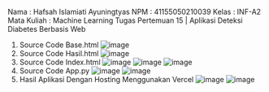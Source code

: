 Nama		: Hafsah Islamiati Ayuningtyas
NPM		: 41155050210039
Kelas		: INF-A2
Mata Kuliah	: Machine Learning
Tugas Pertemuan 15 | Aplikasi Deteksi Diabetes Berbasis Web

1.	Source Code Base.html
   ![image](https://github.com/user-attachments/assets/1db83cab-4d4f-4a91-89c6-6afd4d57b738)
3.	Source Code Hasil.html
   ![image](https://github.com/user-attachments/assets/745bc1da-1684-407d-b68a-9118b9f6ff08)
5.	Source Code Index.html
    ![image](https://github.com/user-attachments/assets/c5750176-eba7-40c4-9951-52318715e943)
  	![image](https://github.com/user-attachments/assets/25fd4b04-37e8-43df-b773-d2da603de14d)
  	![image](https://github.com/user-attachments/assets/2af0e375-8fe6-4e52-a683-d6ab318167ff)
7.	Source Code App.py
   ![image](https://github.com/user-attachments/assets/282af059-cc60-4a6c-a8de-bd6d517351cc)
   ![image](https://github.com/user-attachments/assets/d0dd0885-507e-475d-b4cf-9d57c7f5567a)
9.	Hasil Aplikasi Dengan Hosting Menggunakan Vercel
    ![image](https://github.com/user-attachments/assets/d3dcb728-102f-457b-a29c-05a712b373be)
  	![image](https://github.com/user-attachments/assets/7fdf2886-e526-42ec-82f4-0cf4ce3faa0b)


 
 
